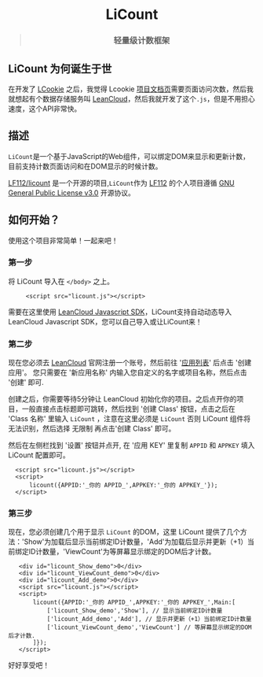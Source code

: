 <h1 align="center">LiCount</h1>

><h3 align="center">轻量级计数框架</h3>

## LiCount 为何诞生于世
在开发了  [LCookie](https://github.com/lf112/lcookie) 之后，我觉得 Lcookie [项目文档页](https://lcookie.js.org)需要页面访问次数，然后我就想起有个数据存储服务叫 [LeanCloud](https://leancloud.cn/)，然后我就开发了这个`.js`，但是不用担心速度，这个API非常快。

## 描述
`LiCount`是一个基于JavaScript的Web组件，可以绑定DOM来显示和更新计数，目前支持计数页面访问和在DOM显示的时候计数。

 [LF112/licount](https://github.com/lf112/licount) 是一个开源的项目,`LiCount`作为 [LF112](https://www.lf112.net) 的个人项目遵循 [GNU General Public License v3.0](https://github.com/LF112/licount/blob/master/LICENSE) 开源协议。
 
 ## 如何开始？
 使用这个项目非常简单！一起来吧！
 
 ### 第一步
 将 LiCount 导入在 `</body>` 之上。
 ```
      <script src="licount.js"></script>
 ```
 
 需要在这里使用 [LeanCloud Javascript SDK](https://cdn1.lncld.net/static/js/av-core-mini-0.6.1.js)，LiCount支持自动动态导入LeanCloud Javascript SDK，您可以自己导入或让LiCount来！
 
 ### 第二步
  现在您必须去 [LeanCloud](https://leancloud.cn/) 官网注册一个账号，然后前往 '[应用列表](https://leancloud.cn/dashboard/applist.html#/apps)' 后点击 '创建应用'。 您只需要在 '新应用名称' 内输入您自定义的名字或项目名称，然后点击 '创建' 即可.
 
  创建之后，你需要等待5分钟让 LeanCloud 初始化你的项目。之后点开你的项目，一般直接点击标题即可跳转，然后找到 '创建 Class' 按钮，点击之后在 'Class 名称' 里输入 `LiCount` ，注意在这里必须是 `LiCount` 否则 LiCount 组件将无法识别，然后选择 无限制 再点击'创建 Class' 即可。
 
  然后在左侧栏找到 '设置' 按钮并点开, 在 '应用 KEY' 里复制 `APPID` 和 `APPKEY` 填入 LiCount 配置即可。
  ```
    <script src="licount.js"></script>
    <script>
        licount({APPID:'_你的 APPID_',APPKEY:'_你的 APPKEY_'});
    </script>
  ```
 
 
 ### 第三步
 现在，您必须创建几个用于显示 `LiCount` 的DOM，这里 LiCount 提供了几个方法：'Show'为加载后显示当前绑定ID计数量，'Add'为加载后显示并更新（+1）当前绑定ID计数量，'ViewCount'为等屏幕显示绑定的DOM后才计数。
 
 ```
    <div id="licount_Show_demo">0</div>
    <div id="licount_ViewCount_demo">0</div>
    <div id="licount_Add_demo">0</div>
    <script src="licount.js"></script>
    <script>
        licount({APPID:'_你的 APPID_',APPKEY:'_你的 APPKEY_',Main:[
            ['licount_Show_demo','Show'], // 显示当前绑定ID计数量
            ['licount_Add_demo','Add'], // 显示并更新（+1）当前绑定ID计数量
            ['licount_ViewCount_demo','ViewCount'] // 等屏幕显示绑定的DOM后才计数.
        ]});
    </script>
 ```
 
 好好享受吧！